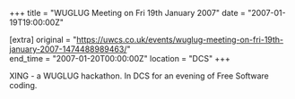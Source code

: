 +++
title = "WUGLUG Meeting on Fri 19th January 2007"
date = "2007-01-19T19:00:00Z"

[extra]
original = "https://uwcs.co.uk/events/wuglug-meeting-on-fri-19th-january-2007-1474488989463/"    
end_time = "2007-01-20T00:00:00Z"
location = "DCS"
+++

XING - a WUGLUG hackathon. In DCS for an evening of Free Software coding.

